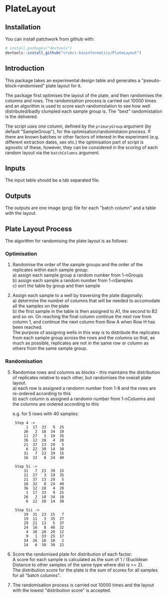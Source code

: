 # PlateLayout

## Installation

You can install patchwork from github with:

``` r
# install.packages("devtools")
devtools::install_github("crukci-bioinformatics/PlateLayout")
```

## Introduction

This package takes an experimental design table and generates a
"pseudo-block-randomised" plate layout for it. 

The package first optimises the layout of the plate, and then randomises the
columns and rows. The randomisation process is carried out 10000 times and an
algorithm is used to score each randomistation to see how well
distributed/badly clumpled each sample group is. The "best" randomistation is
the delivered.

The script uses one column, defined by the `primaryGroup` argument (by default
"SampleGroup"), for the optimisation/randomistaion process. If there are known
batches or other factors of interest in the experiment (e.g. different
extraction dates, sex etc.) the optimisation part of script is agnostic of
these, however, they can be considered in the scoring of each random layout via
the `batchColumns` argument.

## Inputs

The input table should be a tab separated file.

## Outputs

The outputs are one image (png) file for each "batch column" and a table with
the layout.

## Plate Layout Process

The algorithm for randomising the plate layout is as follows:

### Optimisation
1. Randomise the order of the sample groups and the order of the replicates
   within each sample group:  
    a) assign each sample group a random number from 1-nGroups  
    b) assign each sample a random number from 1-nSamples  
    c) sort the table by group and then sample  

2. Assign each sample to a well by traversing the plate diagonally:    
    a) determine the number of columns that will be needed to accomodate all the
samples on the plate    
    b) the first sample in the table is then assigned to A1, the second to B2
      and so on. On reaching the final column continue the next row from column
      1, and continue the next column from Row A when Row H has been reached.  
    The purpose of assigning wells in this way is to distribute the
      replicates from each sample group across the rows and the columns so
      that, as much as possible, replicates are not in the same row or column as
      others from the same sample group.  

### Randomisation

5. Randomise rows and columns as blocks - this maintains the distribution of
   replicates relative to each other, but randomises the overall plate layout.  
    a) each row is assigned a randomn number from 1-8 and the rows are re-ordered
     according to this  
    b) each column is assigned a randomn number from 1-nColumns and the columns
      are ordered according to this  

    e.g. for 5 rows with 40 samples:
    
        Step 4 ->
             1  17  33   9  25
            26   2  18  34  10
            11  27   3  19  35
            36  12  28   4  20
            21  37  13  29   5
             6  22  38  14  30
            31   7  23  39  15
            16  32   8  24  40

        Step 5i ->
            31   7  23  39  15
            11  27   3  19  35
            21  37  13  29   5
            16  32   8  24  40
            36  12  28   4  20
             1  17  33   9  25
            26   2  18  34  10
             6  22  38  14  30

        Step 5ii ->
            39  31  23  15   7
            19  11   3  35  27
            29  21  13   5  37
            24  16   8  40  32
             4  36  28  20  12
             9   1  33  25  17
            34  26  18  10   2
            14   6  38  30  22
            
6. Score the randomised plate for distribution of each factor:  
    A score for each sample is calculated as the sum of 1 / (Euclidean Distance
    to other samples of the same type where dist is <= 2).  
    The distribution score for the plate is the sum of scores for all samples
    for all "batch columns".
                    
7. The randomisation process is carried out 10000 times and the layout with the
   lowest "distribution score" is accepted.
